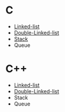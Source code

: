 # C

- [Linked-list](https://github.com/zjimf/DataStructure/tree/master/C/linked-list)
- [Double-Linked-list](https://github.com/zjimf/DataStructureAlgorithm/tree/master/C/double-linked-list)
- [Stack](https://github.com/zjimf/DataStructure/tree/master/C/Stack)
- Queue

# C++

- [Linked-list](https://github.com/zjimf/DataStructure/tree/master/C++/linked-list)
- [Double-Linked-list](https://github.com/zjimf/DataStructure/tree/master/C++/double-linked-list)
- Stack
- Queue
